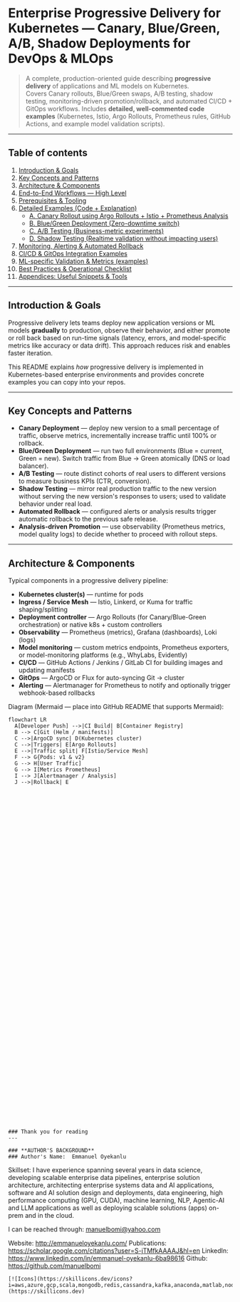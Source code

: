 # Enterprise Progressive Delivery for Kubernetes — Canary, Blue/Green, A/B, Shadow Deployments for DevOps & MLOps



> A complete, production-oriented guide describing **progressive delivery** of applications and ML models on Kubernetes.  
> Covers Canary rollouts, Blue/Green swaps, A/B testing, shadow testing, monitoring-driven promotion/rollback, and automated CI/CD + GitOps workflows. Includes **detailed, well-commented code examples** (Kubernetes, Istio, Argo Rollouts, Prometheus rules, GitHub Actions, and example model validation scripts).

---

## Table of contents

1. [Introduction & Goals](#introduction--goals)  
2. [Key Concepts and Patterns](#key-concepts-and-patterns)  
3. [Architecture & Components](#architecture--components)  
4. [End-to-End Workflows — High Level](#end-to-end-workflows--high-level)  
5. [Prerequisites & Tooling](#prerequisites--tooling)  
6. [Detailed Examples (Code + Explanation)](#detailed-examples-code--explanation)  
   - [A. Canary Rollout using Argo Rollouts + Istio + Prometheus Analysis](#a-canary-rollout-using-argo-rollouts--istio--prometheus-analysis)  
   - [B. Blue/Green Deployment (Zero-downtime switch)](#b-bluegreen-deployment-zero-downtime-switch)  
   - [C. A/B Testing (Business-metric experiments)](#c-ab-testing-business-metric-experiments)  
   - [D. Shadow Testing (Realtime validation without impacting users)](#d-shadow-testing-realtime-validation-without-impact)  
7. [Monitoring, Alerting & Automated Rollback](#monitoring-alerting--automated-rollback)  
8. [CI/CD & GitOps Integration Examples](#cicd--gitops-integration-examples)  
9. [ML-specific Validation & Metrics (examples)](#ml-specific-validation--metrics-examples)  
10. [Best Practices & Operational Checklist](#best-practices--operational-checklist)  
11. [Appendices: Useful Snippets & Tools](#appendices-useful-snippets--tools)  

---

## Introduction & Goals

Progressive delivery lets teams deploy new application versions or ML models **gradually** to production, observe their behavior, and either promote or roll back based on run-time signals (latency, errors, and model-specific metrics like accuracy or data drift). This approach reduces risk and enables faster iteration.

This README explains *how* progressive delivery is implemented in Kubernetes-based enterprise environments and provides concrete examples you can copy into your repos.

---

## Key Concepts and Patterns

- **Canary Deployment** — deploy new version to a small percentage of traffic, observe metrics, incrementally increase traffic until 100% or rollback.  
- **Blue/Green Deployment** — run two full environments (Blue = current, Green = new). Switch traffic from Blue → Green atomically (DNS or load balancer).  
- **A/B Testing** — route distinct cohorts of real users to different versions to measure business KPIs (CTR, conversion).  
- **Shadow Testing** — mirror real production traffic to the new version without serving the new version's responses to users; used to validate behavior under real load.  
- **Automated Rollback** — configured alerts or analysis results trigger automatic rollback to the previous safe release.  
- **Analysis-driven Promotion** — use observability (Prometheus metrics, model quality logs) to decide whether to proceed with rollout steps.

---

## Architecture & Components

Typical components in a progressive delivery pipeline:

- **Kubernetes cluster(s)** — runtime for pods
- **Ingress / Service Mesh** — Istio, Linkerd, or Kuma for traffic shaping/splitting
- **Deployment controller** — Argo Rollouts (for Canary/Blue-Green orchestration) or native k8s + custom controllers
- **Observability** — Prometheus (metrics), Grafana (dashboards), Loki (logs)
- **Model monitoring** — custom metrics endpoints, Prometheus exporters, or model-monitoring platforms (e.g., WhyLabs, Evidently)
- **CI/CD** — GitHub Actions / Jenkins / GitLab CI for building images and updating manifests
- **GitOps** — ArgoCD or Flux for auto-syncing Git → cluster
- **Alerting** — Alertmanager for Prometheus to notify and optionally trigger webhook-based rollbacks

Diagram (Mermaid — place into GitHub README that supports Mermaid):

```mermaid
flowchart LR
  A[Developer Push] -->|CI Build| B[Container Registry]
  B --> C[Git (Helm / manifests)]
  C -->|ArgoCD sync| D(Kubernetes cluster)
  C -->|Triggers| E[Argo Rollouts]
  E -->|Traffic split| F[Istio/Service Mesh]
  F --> G{Pods: v1 & v2}
  G --> H[User Traffic]
  G --> I[Metrics Prometheus]
  I --> J[Alertmanager / Analysis]
  J -->|Rollback| E























































### Thank you for reading
---

### **AUTHOR'S BACKGROUND**
### Author's Name:  Emmanuel Oyekanlu
```
Skillset:   I have experience spanning several years in data science, developing scalable enterprise data pipelines,
enterprise solution architecture, architecting enterprise systems data and AI applications,
software and AI solution design and deployments, data engineering, high performance computing (GPU, CUDA), machine learning,
NLP, Agentic-AI and LLM applications as well as deploying scalable solutions (apps) on-prem and in the cloud.

I can be reached through: manuelbomi@yahoo.com

Website:  http://emmanueloyekanlu.com/
Publications:  https://scholar.google.com/citations?user=S-jTMfkAAAAJ&hl=en
LinkedIn:  https://www.linkedin.com/in/emmanuel-oyekanlu-6ba98616
Github:  https://github.com/manuelbomi

```
[![Icons](https://skillicons.dev/icons?i=aws,azure,gcp,scala,mongodb,redis,cassandra,kafka,anaconda,matlab,nodejs,django,py,c,anaconda,git,github,mysql,docker,kubernetes&theme=dark)](https://skillicons.dev)
